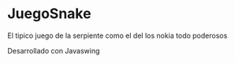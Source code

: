 # JuegoSnake
El tipico juego de la serpiente como el del los nokia todo poderosos

Desarrollado con Javaswing 
